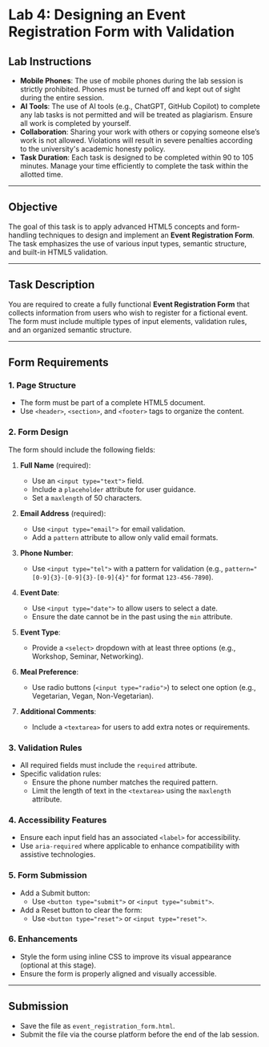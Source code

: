 # Lab 4: Designing an Event Registration Form with Validation

## Lab Instructions
- **Mobile Phones**: The use of mobile phones during the lab session is strictly prohibited. Phones must be turned off and kept out of sight during the entire session.
- **AI Tools**: The use of AI tools (e.g., ChatGPT, GitHub Copilot) to complete any lab tasks is not permitted and will be treated as plagiarism. Ensure all work is completed by yourself.
- **Collaboration**: Sharing your work with others or copying someone else’s work is not allowed. Violations will result in severe penalties according to the university's academic honesty policy.
- **Task Duration**: Each task is designed to be completed within 90 to 105 minutes. Manage your time efficiently to complete the task within the allotted time.

---

## Objective
The goal of this task is to apply advanced HTML5 concepts and form-handling techniques to design and implement an **Event Registration Form**. The task emphasizes the use of various input types, semantic structure, and built-in HTML5 validation.

---

## Task Description
You are required to create a fully functional **Event Registration Form** that collects information from users who wish to register for a fictional event. The form must include multiple types of input elements, validation rules, and an organized semantic structure.

---

## Form Requirements

### 1. **Page Structure**
- The form must be part of a complete HTML5 document.
- Use `<header>`, `<section>`, and `<footer>` tags to organize the content.

### 2. **Form Design**
The form should include the following fields:
1. **Full Name** (required):
   - Use an `<input type="text">` field.
   - Include a `placeholder` attribute for user guidance.
   - Set a `maxlength` of 50 characters.

2. **Email Address** (required):
   - Use `<input type="email">` for email validation.
   - Add a `pattern` attribute to allow only valid email formats.

3. **Phone Number**:
   - Use `<input type="tel">` with a pattern for validation (e.g., `pattern="[0-9]{3}-[0-9]{3}-[0-9]{4}"` for format `123-456-7890`).

4. **Event Date**:
   - Use `<input type="date">` to allow users to select a date.
   - Ensure the date cannot be in the past using the `min` attribute.

5. **Event Type**:
   - Provide a `<select>` dropdown with at least three options (e.g., Workshop, Seminar, Networking).

6. **Meal Preference**:
   - Use radio buttons (`<input type="radio">`) to select one option (e.g., Vegetarian, Vegan, Non-Vegetarian).

7. **Additional Comments**:
   - Include a `<textarea>` for users to add extra notes or requirements.

### 3. **Validation Rules**
- All required fields must include the `required` attribute.
- Specific validation rules:
  - Ensure the phone number matches the required pattern.
  - Limit the length of text in the `<textarea>` using the `maxlength` attribute.

### 4. **Accessibility Features**
- Ensure each input field has an associated `<label>` for accessibility.
- Use `aria-required` where applicable to enhance compatibility with assistive technologies.

### 5. **Form Submission**
- Add a Submit button:
  - Use `<button type="submit">` or `<input type="submit">`.
- Add a Reset button to clear the form:
  - Use `<button type="reset">` or `<input type="reset">`.

### 6. **Enhancements**
- Style the form using inline CSS to improve its visual appearance (optional at this stage).
- Ensure the form is properly aligned and visually accessible.

---

## Submission
- Save the file as `event_registration_form.html`.
- Submit the file via the course platform before the end of the lab session.
